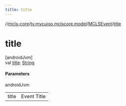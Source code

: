 ```yaml
---
title: title
---
```

//[mcls-core](../../../index.html)/[tv.mycujoo.mclscore.model](../index.html)/[MCLSEvent](index.html)/[title](title.html)



# title



[androidJvm]\
val [title](title.html): [String](https://kotlinlang.org/api/latest/jvm/stdlib/kotlin/-string/index.html)



#### Parameters


androidJvm

| | |
|---|---|
| title | Event Title |





